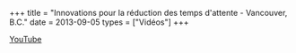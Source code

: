 +++
title = "Innovations pour la réduction des temps d'attente - Vancouver, B.C."
date = 2013-09-05
types = ["Vidéos"]
+++

[YouTube](https://www.youtube.com/watch?v=fEEZpJp5TpQ)
